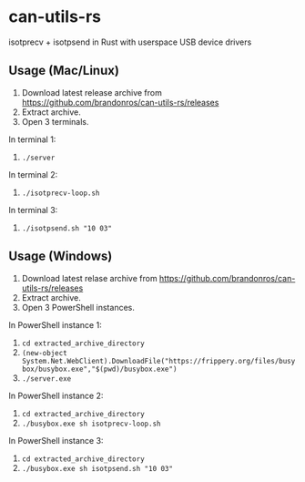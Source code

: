 # can-utils-rs
isotprecv + isotpsend in Rust with userspace USB device drivers

## Usage (Mac/Linux)

1. Download latest release archive from https://github.com/brandonros/can-utils-rs/releases
1. Extract archive.
1. Open 3 terminals.

In terminal 1:

1. `./server`

In terminal 2:

1. `./isotprecv-loop.sh`

In terminal 3:

1. `./isotpsend.sh "10 03"`

## Usage (Windows)

1. Download latest relase archive from https://github.com/brandonros/can-utils-rs/releases
1. Extract archive.
1. Open 3 PowerShell instances.

In PowerShell instance 1:

1. `cd extracted_archive_directory`
1. `(new-object System.Net.WebClient).DownloadFile("https://frippery.org/files/busybox/busybox.exe","$(pwd)/busybox.exe")`
1. `./server.exe`

In PowerShell instance 2:

1. `cd extracted_archive_directory`
1. `./busybox.exe sh isotprecv-loop.sh`

In PowerShell instance 3:

1. `cd extracted_archive_directory`
1. `./busybox.exe sh isotpsend.sh "10 03"`
